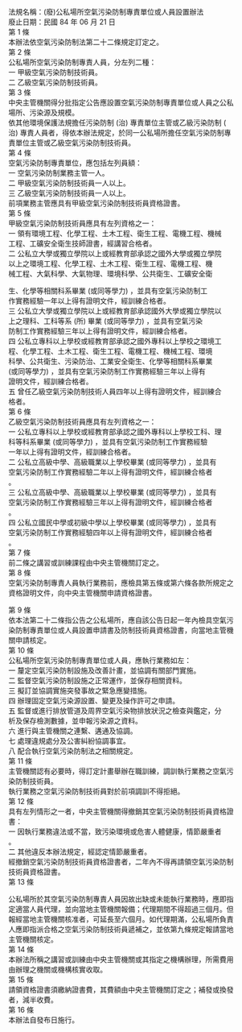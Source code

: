 法規名稱：(廢)公私場所空氣污染防制專責單位或人員設置辦法  
廢止日期：民國 84 年 06 月 21 日  
第 1 條  
本辦法依空氣污染防制法第二十二條規定訂定之。  
第 2 條  
公私場所空氣污染防制專責人員，分左列二種：  
一 甲級空氣污染防制技術員。  
二 乙級空氣污染防制技術員。  
第 3 條  
中央主管機關得分批指定公告應設置空氣污染防制專責單位或人員之公私  
場所、污染源及規模。  
依其他環境保護法規擔任污染防制 (治) 專責單位主管或乙級污染防制 (  
治) 專責人員者，得依本辦法規定，於同一公私場所擔任空氣污染防制專  
責單位主管或乙級空氣污染防制技術員。  
第 4 條  
空氣污染防制專責單位，應包括左列員額：  
一 空氣污染防制業務主管一人。  
二 甲級空氣污染防制技術員一人以上。  
三 乙級空氣污染防制技術員一人以上。  
前項業務主管應具有甲級空氣污染防制技術員資格證書。  
第 5 條  
甲級空氣污染防制技術員應具有左列資格之一：  
一 領有環境工程、化學工程、土木工程、衛生工程、電機工程、機械  
工程、工礦安全衛生技師證書，經講習合格者。  
二 公私立大學或獨立學院以上或經教育部承認之國外大學或獨立學院  
以上之環境工程、化學工程、土木工程、衛生工程、電機工程、機  
械工程、大氣科學、大氣物理、環境科學、公共衛生、工礦安全衛  


生、化學等相關科系畢業 (或同等學力) ，並具有空氣污染防制工  
作實務經驗一年以上得有證明文件，經訓練合格者。  
三 公私立大學或獨立學院以上或經教育部承認國外大學或獨立學院以  
上之理科、工科等系 (所) 畢業 (或同等學力) ，並具有空氣污染  
防制工作實務經驗三年以上得有證明文件，經訓練合格者。  
四 公私立專科以上學校或經教育部承認之國外專科以上學校之環境工  
程、化學工程、土木工程、衛生工程、電機工程、機械工程、環境  
科學、公共衛生、污染防治、工業安全衛生、化學等相關科系畢業  
(或同等學力) ，並具有空氣污染防制工作實務經驗三年以上得有  
證明文件，經訓練合格者。  
五 曾任乙級空氣污染防制技術人員四年以上得有證明文件，經訓練合  
格者。  
第 6 條  
乙級空氣污染防制技術員應具有左列資格之一：  
一 公私立專科以上學校或經教育部承認之國外專科以上學校工科、理  
科等科系畢業 (或同等學力) ，並具有空氣污染防制工作實務經驗  
一年以上得有證明文件，經訓練合格者。  
二 公私立高級中學、高級職業以上學校畢業 (或同等學力) ，並具有  
空氣污染防制工作實務經驗二年以上得有證明文件，經訓練合格者  
。  
三 公私立高級中學、高級職業以上學校畢業 (或同等學力) ，並具有  
空氣污染防制工作實務經驗三年以上得有證明文件，經訓練合格者  
。  
四 公私立國民中學或初級中學以上學校畢業 (或同等學力) ，並具有  
空氣污染防制工作實務經驗四年以上得有證明文件，經訓練合格者  
。  
第 7 條  
前二條之講習或訓練課程由中央主管機關訂定之。  
第 8 條  
空氣污染防制專責人員執行業務前，應檢具第五條或第六條各款所規定之  
資格證明文件，向中央主管機關申請資格證書。  


第 9 條  
依本法第二十二條指公告之公私場所，應自該公告日起一年內檢具空氣污  
染防制專責單位或人員設置申請書及防制技術員資格證書，向當地主管機  
關申請核定。  
第 10 條  
公私場所空氣污染防制專責單位或人員，應執行業務如左：  
一 釐定空氣污染防制設施及改善計畫，並協調有關部門實施。  
二 監督空氣污染防制設施之正常運作，並保存相關資料。  
三 擬訂並協調實施突發事故之緊急應變措施。  
四 辦理固定空氣污染源設置、變更及操作許可之申請。  
五 監督或進行排放管道及周界空氣污染物排放狀況之檢查與鑑定，分  
析及保存檢測數據，並申報污染源之資料。  
六 進行與主管機關之連繫、遘通及協調。  
七 處理違規處分及公害糾紛協調事宜。  
八 配合執行空氣污染防制法之相關規定。  
第 11 條  
主管機關認有必要時，得訂定計畫舉辦在職訓練，調訓執行業務之空氣污  
染防制技術員。  
執行業務之空氣污染防制技術員對於前項調訓不得拒絕。  
第 12 條  
具有左列情形之一者，中央主管機關得撤銷其空氣污染防制技術員資格證  
書：  
一 因執行業務違法或不當，致污染環境或危害人體健康，情節嚴重者  
。  
二 其他違反本辦法規定，經認定情節嚴重者。  
經撤銷空氣污染防制技術員資格證書者，二年內不得再請領空氣污染防制  
技術員資格證書。  
第 13 條  


公私場所於其空氣污染防制專責人員因故出缺或未能執行業務時，應即指  
定適當人員代理，並向當地主管機關報備；代理期間不得超過三個月。但  
報經當地主管機關核准者，可延長至六個月。如代理期滿，公私場所負責  
人應即指派合格之空氣污染防制技術員遞補之，並依第九條規定報請當地  
主管機關核定。  
第 14 條  
本辦法所稱之講習或訓練由中央主管機關或其指定之機構辦理，所需費用  
由辦理之機關或機構核實收取。  
第 15 條  
請領資格證書須繳納證書費，其費額由中央主管機關訂定之；補發或換發  
者，減半收費。  
第 16 條  
本辦法自發布日施行。  


